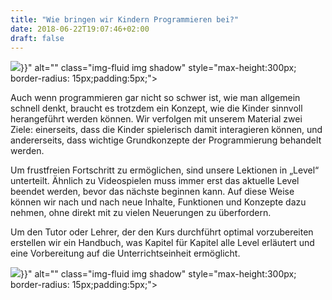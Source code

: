 ```yaml
---
title: "Wie bringen wir Kindern Programmieren bei?"
date: 2018-06-22T19:07:46+02:00
draft: false
---
```


<div class="row pb-5">
    <div class="col-6">
        <img src="{{< relURL "/img/lehrmaterial_one.jpg" >}}" alt="" class="img-fluid img shadow" style="max-height:300px; border-radius: 15px;padding:5px;">
    </div>
    <div class="col-6">
        <p>
            Auch wenn programmieren gar nicht so schwer ist, wie man allgemein schnell denkt, braucht es trotzdem ein Konzept, wie die Kinder sinnvoll herangeführt werden können. Wir verfolgen mit unserem Material zwei Ziele: einerseits, dass die Kinder spielerisch damit interagieren können, und andererseits, dass wichtige Grundkonzepte der Programmierung behandelt werden.
        </p>
    </div>
</div>
<div class="row">
    <div class="col-6">
        <p>
            Um frustfreien Fortschritt zu ermöglichen, sind unsere Lektionen in „Level“ unterteilt. Ähnlich zu Videospielen muss immer erst das aktuelle Level beendet werden, bevor das nächste beginnen kann. Auf diese Weise können wir nach und nach neue Inhalte, Funktionen und Konzepte dazu nehmen, ohne direkt mit zu vielen Neuerungen zu überfordern.
        </p>
        <p>
            Um den Tutor oder Lehrer, der den Kurs durchführt optimal vorzubereiten erstellen wir ein Handbuch, was Kapitel für Kapitel alle Level erläutert und eine Vorbereitung auf die Unterrichtseinheit ermöglicht.
        </p>
    </div>
    <div class="col-6">
        <img src="{{< relURL "/img/lehrmaterial_two.jpg" >}}" alt="" class="img-fluid img shadow" style="max-height:300px; border-radius: 15px;padding:5px;">
    </div>
</div>
